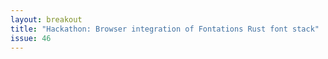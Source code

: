 ```yaml
---
layout: breakout
title: "Hackathon: Browser integration of Fontations Rust font stack"
issue: 46
---
```

